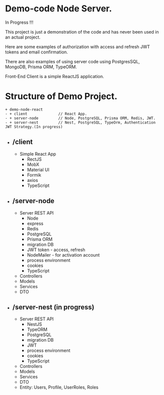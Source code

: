 # Demo-code Node Server.
In Progress !!!

This project is just a demonstration of the code and has never been used in an actual project.

Here are some examples of authorization with access and refresh JWT tokens and email confirmation.

There are also examples of using server code using PostgresSQL, MongoDB, Prisma ORM, TypeORM.

Front-End Client is a simple ReactJS application.

# Structure of Demo Project.
```
+ demo-node-react
- + client              // React App.
- + server-node         // Node, PostgreSQL, Prisma ORM, Redis, JWT.
- + server-nest         // Nest, PostgreSQL, TypeOrm, Authentication JWT Strategy.(In progress)
```

- ## /client
  - Simple React App
    - RectJS
    - MobX
    - Material UI
    - Formik
    - axios
    - TypeScript

- ## /server-node
  - Server REST API
    - Node
    - express
    - Redis
    - PostgreSQL
    - Prisma ORM
    - migration DB
    - JWT token - access, refresh
    - NodeMailer - for activation account
    - process environment
    - cookies
    - TypeScript
  - Controllers
  - Models
  - Services
  - DTO

- ## /server-nest (in progress)
  - Server REST API
    - NestJS
    - TypeORM
    - PostgreSQL
    - migration DB
    - JWT
    - process environment
    - cookies
    - TypeScript
  - Controllers
  - Models
  - Services
  - DTO
  - Entity: Users, Profile, UserRoles, Roles
